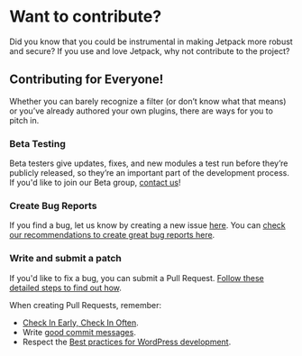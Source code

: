 # Want to contribute?

Did you know that you could be instrumental in making Jetpack more robust and secure? If you use and love Jetpack, why not contribute to the project?

## Contributing for Everyone!

Whether you can barely recognize a filter (or don’t know what that means) or you’ve already authored your own plugins, there are ways for you to pitch in.

### Beta Testing

Beta testers give updates, fixes, and new modules a test run before they’re publicly released, so they’re an important part of the development process. If you'd like to join our Beta group, [contact us](http://jetpack.me/contact-support/)!

### Create Bug Reports

If you find a bug, let us know by creating a new issue [here](https://github.com/Automattic/jetpack/issues/new). You can [check our recommendations to create great bug reports here](http://jetpack.me/contribute/#bugs).

### Write and submit a patch

If you'd like to fix a bug, you can submit a Pull Request. [Follow these detailed steps to find out how](http://jetpack.me/contribute/#patch).

When creating Pull Requests, remember:

- [Check In Early, Check In Often](http://blog.codinghorror.com/check-in-early-check-in-often/).
- Write [good commit messages](http://tbaggery.com/2008/04/19/a-note-about-git-commit-messages.html).
- Respect the [Best practices for WordPress development](http://jetpack.me/contribute/#practices).
